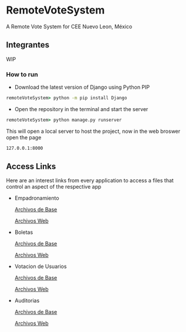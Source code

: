 # RemoteVoteSystem

A Remote Vote System for CEE Nuevo Leon, México

## Integrantes

WIP

### How to run

- Download the latest version of Django using Python PIP

```cmd
remoteVoteSystem> python -m pip install Django

```

- Open the repository in the terminal and start the server

```cmd
remoteVoteSystem> python manage.py runserver
```

This will open a local server to host the project, now in the web broswer open the page

```html
127.0.0.1:8000
```

## Access Links

Here are an interest links from every application to access a files that control an aspect of the respective app

- Empadronamiento

  [Archivos de Base](census)

  [Archivos Web](census/templates/empadron)

- Boletas

  [Archivos de Base](tickets)
  
  [Archivos Web](tickets/templates/tickets)
  
- Votacion de Usuarios

  [Archivos de Base](voting)
  
  [Archivos Web](voting/templates/voting)

- Auditorias

  [Archivos de Base](auditoring)
  
  [Archivos Web](auditoring/templates/auditoring)
